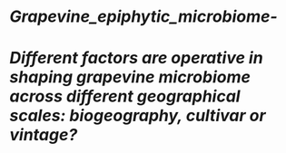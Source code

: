 # ***Grapevine_epiphytic_microbiome-***
# ***Different factors are operative in shaping grapevine microbiome across different geographical scales: biogeography, cultivar or vintage?***
